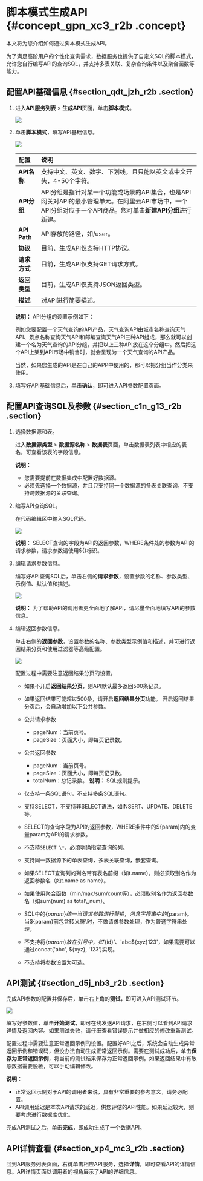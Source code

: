# 脚本模式生成API {#concept_gpn_xc3_r2b .concept}

本文将为您介绍如何通过脚本模式生成API。

为了满足高阶用户的个性化查询需求，数据服务也提供了自定义SQL的脚本模式，允许您自行编写API的查询SQL，并支持多表关联、复杂查询条件以及聚合函数等能力。

## 配置API基础信息 {#section_qdt_jzh_r2b .section}

1.  进入**API服务列表** \> **生成API**页面，单击**脚本模式**。

    ![](http://static-aliyun-doc.oss-cn-hangzhou.aliyuncs.com/assets/img/16408/156499846954269_zh-CN.png)

2.  单击**脚本模式**，填写API基础信息。

    ![](http://static-aliyun-doc.oss-cn-hangzhou.aliyuncs.com/assets/img/16407/15649984698791_zh-CN.png)

    |配置|说明|
    |:-|:-|
    |**API名称**|支持中文、英文、数字、下划线，且只能以英文或中文开头，4-50个字符。|
    |**API分组**|API分组是指针对某一个功能或场景的API集合，也是API网关对API的最小管理单元。在阿里云API市场中，一个API分组对应于一个API商品。您可单击**新建API分组**进行新建。|
    |**API Path**|API存放的路径，如/user。|
    |**协议**|目前，生成API仅支持HTTP协议。|
    |**请求方式**|目前，生成API仅支持GET请求方式。|
    |**返回类型**|目前，生成API仅支持JSON返回类型。|
    |**描述**|对API进行简要描述。|

    **说明：** API分组的设置示例如下：

    例如您要配置一个天气查询的API产品，天气查询API由城市名称查询天气API、景点名称查询天气API和邮编查询天气API三种API组成，那么就可以创建一个名为天气查询的API分组，并把以上三种API放在这个分组中。然后把这个API上架到API市场中销售时，就会呈现为一个天气查询的API产品。

    当然，如果您生成的API是在自己的APP中使用的，那可以把分组当作分类来使用。

3.  填写好API基础信息后，单击**确认**，即可进入API参数配置页面。

## 配置API查询SQL及参数 {#section_c1n_g13_r2b .section}

1.  选择数据源和表。

    进入**数据源类型** \> **数据源名称** \> **数据表**页面，单击数据表列表中相应的表名，可查看该表的字段信息。

    **说明：** 

    -   您需要提前在数据集成中配置好数据源。
    -   必须先选择一个数据源，并且只支持同一个数据源的多表关联查询，不支持跨数据源的关联查询。
2.  编写API查询SQL。

    在代码编辑区中输入SQL代码。

    ![](http://static-aliyun-doc.oss-cn-hangzhou.aliyuncs.com/assets/img/16408/15649984698802_zh-CN.png)

    **说明：** SELECT查询的字段为API的返回参数，WHERE条件处的参数为API的请求参数，请求参数请使用$\{\}标识。

3.  编辑请求参数信息。

    编写好API查询SQL后，单击右侧的**请求参数**，设置参数的名称、参数类型、示例值、默认值和描述。

    ![](http://static-aliyun-doc.oss-cn-hangzhou.aliyuncs.com/assets/img/16408/15649984698803_zh-CN.png)

    **说明：** 为了帮助API的调用者更全面地了解API，请尽量全面地填写API的参数信息。

4.  编辑返回参数信息。

    单击右侧的**返回参数**，设置参数的名称、参数类型示例值和描述，并可进行返回结果分页和使用过滤器等高级配置。

    ![](http://static-aliyun-doc.oss-cn-hangzhou.aliyuncs.com/assets/img/16408/156499847043280_zh-CN.png)

    配置过程中需要注意返回结果分页的设置。

    -   如果不开启**返回结果分页**，则API默认最多返回500条记录。
    -   如果返回结果可能超过500条，请开启**返回结果分页**功能。
    开启返回结果分页后，会自动增加以下公共参数。

    -   公共请求参数
        -   pageNum：当前页号。
        -   pageSize：页面大小，即每页记录数。
    -   公共返回参数
        -   pageNum：当前页号。
        -   pageSize：页面大小，即每页记录数。
        -   totalNum：总记录数。
    **说明：** SQL规则提示。

    -   仅支持一条SQL语句，不支持多条SQL语句。
    -   支持SELECT，不支持非SELECT语法，如INSERT、UPDATE、DELETE等。
    -   SELECT的查询字段为API的返回参数，WHERE条件中的$\{param\}内的变量param为API的请求参数。
    -   不支持`SELECT \*`，必须明确指定查询的列。
    -   支持同一数据源下的单表查询，多表关联查询，嵌套查询。
    -   如果SELECT查询列的列名带有表名前缀（如t.name），则必须取别名作为返回参数名（如t.name as name）。
    -   如果使用聚合函数（min/max/sum/count等），必须取别名作为返回参数名（如sum\(num\) as total\\\_num）。
    -   SQL中的$\{param\}统一当请求参数进行替换，包含字符串中的$\{param\}。当$\{param\}前包含转义符\\时，不做请求参数处理，作为普通字符串处理。
    -   不支持将$\{param\}放在引号中，如'$\{id\}'、'abc$\{xyz\}123'，如果需要可以通过concat\('abc', $\{xyz\}, '123’\)实现。
    -   不支持将参数设置为可选。

## API测试 {#section_d5j_nb3_r2b .section}

完成API参数的配置并保存后，单击右上角的**测试**，即可进入API测试环节。

![](http://static-aliyun-doc.oss-cn-hangzhou.aliyuncs.com/assets/img/16408/156499847043281_zh-CN.png)

填写好参数值，单击**开始测试**，即可在线发送API请求，在右侧可以看到API请求详情及返回内容。如果测试失败，请仔细查看错误提示并做相应的修改重新测试。

配置过程中需要注意正常返回示例的设置。配置好API之后，系统会自动生成异常返回示例和错误码，但没办法自动生成正常返回示例。需要在测试成功后，单击**保存为正常返回示例**，将当前的测试结果保存为正常返回示例。如果返回结果中有敏感数据需要脱敏，可以手动编辑修改。

**说明：** 

-   正常返回示例对于API的调用者来说，具有非常重要的参考意义，请务必配置。
-   API调用延迟是本次API请求的延迟，供您评估的API性能。如果延迟较大，则要考虑进行数据库优化。

完成API测试之后，单击**完成**，即成功生成了一个数据API。

## API详情查看 {#section_xp4_mc3_r2b .section}

回到API服务列表页面，右键单击相应API服务，选择**详情**，即可查看API的详情信息。API详情页面以调用者的视角展示了API的详细信息。

